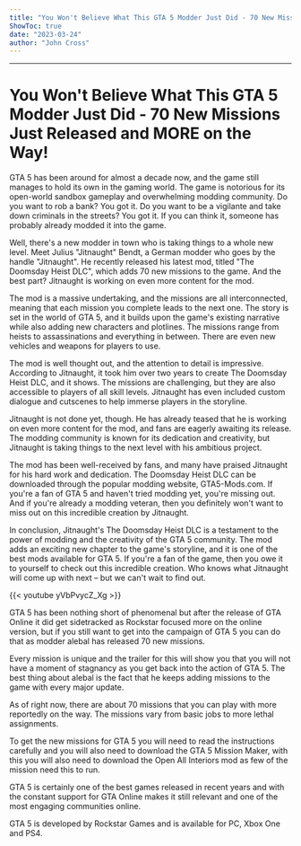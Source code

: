```yaml
---
title: "You Won't Believe What This GTA 5 Modder Just Did - 70 New Missions Just Released and MORE on the Way!"
ShowToc: true 
date: "2023-03-24"
author: "John Cross"
---
```

*****
# You Won't Believe What This GTA 5 Modder Just Did - 70 New Missions Just Released and MORE on the Way!

GTA 5 has been around for almost a decade now, and the game still manages to hold its own in the gaming world. The game is notorious for its open-world sandbox gameplay and overwhelming modding community. Do you want to rob a bank? You got it. Do you want to be a vigilante and take down criminals in the streets? You got it. If you can think it, someone has probably already modded it into the game.

Well, there's a new modder in town who is taking things to a whole new level. Meet Julius "Jitnaught" Bendt, a German modder who goes by the handle "Jitnaught". He recently released his latest mod, titled "The Doomsday Heist DLC", which adds 70 new missions to the game. And the best part? Jitnaught is working on even more content for the mod.

The mod is a massive undertaking, and the missions are all interconnected, meaning that each mission you complete leads to the next one. The story is set in the world of GTA 5, and it builds upon the game's existing narrative while also adding new characters and plotlines. The missions range from heists to assassinations and everything in between. There are even new vehicles and weapons for players to use.

The mod is well thought out, and the attention to detail is impressive. According to Jitnaught, it took him over two years to create The Doomsday Heist DLC, and it shows. The missions are challenging, but they are also accessible to players of all skill levels. Jitnaught has even included custom dialogue and cutscenes to help immerse players in the storyline.

Jitnaught is not done yet, though. He has already teased that he is working on even more content for the mod, and fans are eagerly awaiting its release. The modding community is known for its dedication and creativity, but Jitnaught is taking things to the next level with his ambitious project.

The mod has been well-received by fans, and many have praised Jitnaught for his hard work and dedication. The Doomsday Heist DLC can be downloaded through the popular modding website, GTA5-Mods.com. If you're a fan of GTA 5 and haven't tried modding yet, you're missing out. And if you're already a modding veteran, then you definitely won't want to miss out on this incredible creation by Jitnaught.

In conclusion, Jitnaught's The Doomsday Heist DLC is a testament to the power of modding and the creativity of the GTA 5 community. The mod adds an exciting new chapter to the game's storyline, and it is one of the best mods available for GTA 5. If you're a fan of the game, then you owe it to yourself to check out this incredible creation. Who knows what Jitnaught will come up with next – but we can't wait to find out.

{{< youtube yVbPvycZ_Xg >}} 



GTA 5 has been nothing short of phenomenal but after the release of GTA Online it did get sidetracked as Rockstar focused more on the online version, but if you still want to get into the campaign of GTA 5 you can do that as modder alebal has released 70 new missions.
 

 
Every mission is unique and the trailer for this will show you that you will not have a moment of stagnancy as you get back into the action of GTA 5. The best thing about alebal is the fact that he keeps adding missions to the game with every major update.
 
As of right now, there are about 70 missions that you can play with more reportedly on the way. The missions vary from basic jobs to more lethal assignments.
 
To get the new missions for GTA 5 you will need to read the instructions carefully and you will also need to download the GTA 5 Mission Maker, with this you will also need to download the Open All Interiors mod as few of the mission need this to run.
 
GTA 5 is certainly one of the best games released in recent years and with the constant support for GTA Online makes it still relevant and one of the most engaging communities online.
 
GTA 5 is developed by Rockstar Games and is available for PC, Xbox One and PS4.




